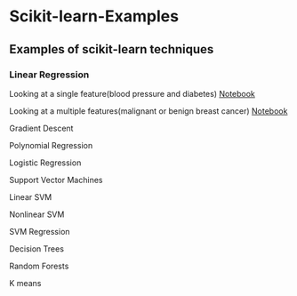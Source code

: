 # Scikit-learn-Examples

## Examples of scikit-learn techniques

### Linear Regression

Looking at a single feature(blood pressure and diabetes)
[Notebook](https://github.com/TommyDong1998/Scikit-learn-Examples/blob/main/Linear_Regression.ipynb)

Looking at a multiple features(malignant or benign breast cancer)
[Notebook](https://github.com/TommyDong1998/Scikit-learn-Examples/blob/main/Linear_Regression(multi).ipynb)

Gradient Descent

Polynomial Regression

Logistic Regression

Support Vector Machines

Linear SVM

Nonlinear SVM

SVM Regression

Decision Trees

Random Forests

K means
